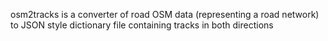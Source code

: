 osm2tracks is a converter of road OSM data (representing a road network) to JSON
style dictionary file containing tracks in both directions
